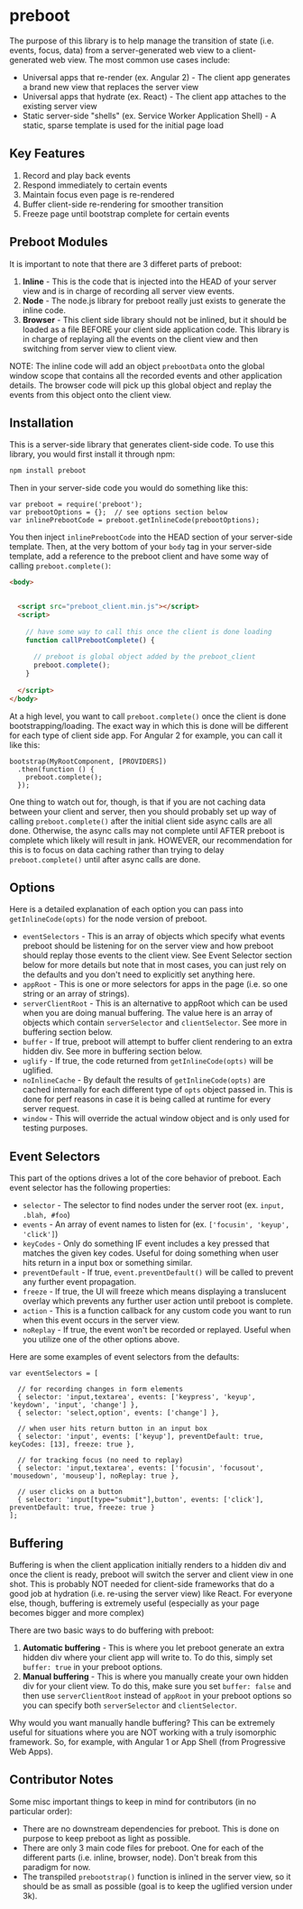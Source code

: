 # preboot

The purpose of this library is to help manage the transition of state (i.e. events, focus, data) from
a server-generated web view to a client-generated web view. The most common use cases include:

* Universal apps that re-render (ex. Angular 2) - The client app generates a brand new view that replaces the server view
* Universal apps that hydrate (ex. React) - The client app attaches to the existing server view
* Static server-side "shells" (ex. Service Worker Application Shell) - A static, sparse template is used for the initial page load 

## Key Features

1. Record and play back events
1. Respond immediately to certain events
1. Maintain focus even page is re-rendered
1. Buffer client-side re-rendering for smoother transition
1. Freeze page until bootstrap complete for certain events

## Preboot Modules

It is important to note that there are 3 differet parts of preboot:

1. **Inline** - This is the code that is injected into the HEAD of your server view and 
is in charge of recording all server view events.
2. **Node** - The node.js library for preboot really just exists to generate the inline code.
3. **Browser** - This client side library should not be inlined, but it should be loaded as a 
file BEFORE your client side application code. This library is in charge of replaying all the
events on the client view and then switching from server view to client view.

NOTE: The inline code will add an object `prebootData` onto the global window scope that contains
all the recorded events and other application details. The browser code will pick up this global
object and replay the events from this object onto the client view.

## Installation

This is a server-side library that generates client-side code.
To use this library, you would first install it through npm:

```sh
npm install preboot
```

Then in your server-side code you would do something like this:

```es6
var preboot = require('preboot');
var prebootOptions = {};  // see options section below
var inlinePrebootCode = preboot.getInlineCode(prebootOptions);
```

You then inject `inlinePrebootCode` into the HEAD section of your server-side template.
Then, at the very bottom of your `body` tag in your server-side template, add a reference
to the preboot client and have some way of calling `preboot.complete()`:

```html
<body>


  <script src="preboot_client.min.js"></script>
  <script>
  
    // have some way to call this once the client is done loading
    function callPrebootComplete() {
    
      // preboot is global object added by the preboot_client
      preboot.complete();
    }
  
  </script>
</body>
```

At a high level, you want to call `preboot.complete()` once the client is done bootstrapping/loading.
The exact way in which this is done will be different for each type of client side app. For Angular 2
for example, you can call it like this:

```es6
bootstrap(MyRootComponent, [PROVIDERS])
  .then(function () {
    preboot.complete();
  });
```

One thing to watch out for, though, is that if you are not caching data between your client and server,
then you should probably set up way of calling `preboot.complete()` after the initial client side async
calls are all done. Otherwise, the async calls may not complete until AFTER preboot is complete which 
likely will result in jank. HOWEVER, our recommendation for this is to focus on data caching rather
than trying to delay `preboot.complete()` until after async calls are done.

## Options

Here is a detailed explanation of each option you can pass into `getInlineCode(opts)` for the
node version of preboot.

* `eventSelectors` - This is an array of objects which specify what events preboot should be listening for 
on the server view and how preboot should replay those events to the client view. 
See Event Selector section below for more details but note that in most cases, you can just rely on the defaults
and you don't need to explicitly set anything here.
* `appRoot` - This is one or more selectors for apps in the page (i.e. so one string or an array of strings).
* `serverClientRoot` - This is an alternative to appRoot which can be used when you are doing manual buffering. 
The value here is an array of objects which contain `serverSelector` and `clientSelector`. 
See more in buffering section below. 
* `buffer` - If true, preboot will attempt to buffer client rendering to an extra hidden div. 
See more in buffering section below.
* `uglify` - If true, the code returned from `getInlineCode(opts)` will be uglified. 
* `noInlineCache` - By default the results of `getInlineCode(opts)` are cached internally for each different type
of `opts` object passed in. This is done for perf reasons in case it is being called at 
runtime for every server request.
* `window` - This will override the actual window object and is only used for testing purposes.

## Event Selectors

This part of the options drives a lot of the core behavior of preboot. 
Each event selector has the following properties:

* `selector` - The selector to find nodes under the server root (ex. `input, .blah, #foo`)
* `events` - An array of event names to listen for (ex. `['focusin', 'keyup', 'click']`)
* `keyCodes` - Only do something IF event includes a key pressed that matches the given key codes.
Useful for doing something when user hits return in a input box or something similar.
* `preventDefault` - If true, `event.preventDefault()` will be called to prevent any further event propagation.
* `freeze` - If true, the UI will freeze which means displaying a translucent overlay which prevents
any further user action until preboot is complete.
* `action` - This is a function callback for any custom code you want to run when this event occurs 
in the server view.
* `noReplay` - If true, the event won't be recorded or replayed. Useful when you utilize one of the other options above.

Here are some examples of event selectors from the defaults:

```es6
var eventSelectors = [

  // for recording changes in form elements
  { selector: 'input,textarea', events: ['keypress', 'keyup', 'keydown', 'input', 'change'] },
  { selector: 'select,option', events: ['change'] },

  // when user hits return button in an input box
  { selector: 'input', events: ['keyup'], preventDefault: true, keyCodes: [13], freeze: true },

  // for tracking focus (no need to replay)
  { selector: 'input,textarea', events: ['focusin', 'focusout', 'mousedown', 'mouseup'], noReplay: true },

  // user clicks on a button
  { selector: 'input[type="submit"],button', events: ['click'], preventDefault: true, freeze: true }
];
```

## Buffering

Buffering is when the client application initially renders to a hidden div and once the client is ready,
preboot will switch the server and client view in one shot. This is probably NOT needed for client-side 
frameworks that do a good job at hydration (i.e. re-using the server view) like React. For everyone
else, though, buffering is extremely useful (especially as your page becomes bigger and more complex)
 
There are two basic ways to do buffering with preboot:

1. **Automatic buffering** - This is where you let preboot generate an extra hidden div where your client 
app will write to. To do this, simply set `buffer: true` in your preboot options.
2. **Manual buffering** - This is where you manually create your own hidden div for your client view. To do
this, make sure you set `buffer: false` and then use `serverClientRoot` instead of `appRoot` in your 
preboot options so you can specify both `serverSelector` and `clientSelector`.

Why would you want manually handle buffering? This can be extremely useful for situations where you are 
NOT working with a truly isomorphic framework. So, for example, with Angular 1 or App Shell (from Progressive Web Apps).

## Contributor Notes

Some misc important things to keep in mind for contributors (in no particular order):

* There are no downstream dependencies for preboot. This is done on purpose to keep preboot as light as possible.
* There are only 3 main code files for preboot. One for each of the different parts (i.e. inline, browser, node). Don't
break from this paradigm for now.
* The transpiled `prebootstrap()` function is inlined in the server view, so it should be as small as possible 
(goal is to keep the uglified version under 3k).
